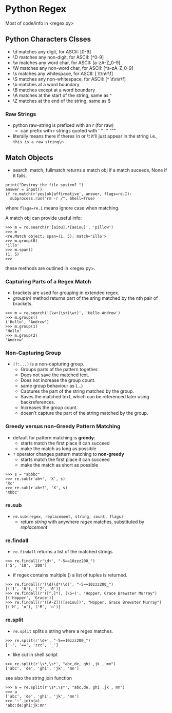 # Python Regex 
Most of code/info in <regex.py> 

## Python Characters Clsses 

- \d matches any digit, for ASCII: [0-9]
- \D matches any non-digit, for ASCII: [^0-9]
- \w matches any word char, for ASCII: [a-zA-Z_0-9]
- \W matches any non-word char, for ASCII: [^a-zA-Z_0-9]
- \s matches any whitespace, for ASCII: [ \t\n\r\f]
- \S matches any non-whitespace, for ASCII: [^ \t\n\r\f]
- \b matches at a word boundary
- \B matches except at a word boundary
- \A matches at the start of the string, same as ^
- \Z matches at the end of the string, same as $

### Raw Strings
- python raw-string is prefixed with an r (for raw)
  - can prefix with r strings quoted with ' " ''' """ 
- literally means there if theres \n or \t it'll just appear in the string i.e., ```this is a raw string\n```

## Match Objects
- search, match, fullmatch returns a match obj if a match suceeds, None if it fails. 

```
print("Destroy the file system? ")
answer = input()
if re.match(r'yes|ok|affirmative', answer, flags=re.I):
  subprocess.run("rm -r /", Shell=True)
```

where ```flags=re.I``` means ignore case when matching. 

A match obj can provide useful info:

```
>>> m = re.search(r'[aiou].*[aeiou]', 'pillow')
>>> m
<re.Match object; span=(1, 5), match='illo'>
>>> m.group(0)
'illo'
>>> m.span()
(1, 5)
>>>
```

these methods are outlined in <regex.py>. 

### Capturing Parts of a Regex Match 
- brackets are used for grouping in extended regex. 
- *group(n)* method returns part of the sring matched by the nth pair of brackets.

```
>>> m = re.search('(\w+)\s+(\w+)', 'Hello Andrew')
>>> m.groups()
('Hello', 'Andrew')
>>> m.group(1)
'Hello'
>>> m.group(2)
'Andrew'
```

### Non-Capturing Group
- ```(?:...)``` is a non-capturing group.
  - Groups parts of the pattern together.
  - Does not save the matched text.
  - Does not increase the group count.  
  - same group behaviour as (...)
   - Captures the part of the string matched by the group.
   - Saves the matched text, which can be referenced later using backreferences.
   - Increases the group count.
  - doesn't capture the part of the string matched by the group.

### Greedy versus non-Greedy Pattern Matching
- default for pattern matching is **greedy**:
  - starts match the first place it can succeed
  - make the match as long as possible
- ```?``` operator changes pattern matching to **non-greedy**
  - starts match the first place it can succeed
  - make the match as short as possible

```
>>> s = "abbbc"
>>> re.sub(r'ab+', 'X', s)
'Xc'
>>> re.sub(r'ab+?', 'X', s)
'Xbbc'
```

### re.sub 
- ```re.sub(regex, replacement, string, count, flags)```
  - return *string* with anywhere *regex* matches, substituted by *replacement*
### re.findall
- ```re.findall``` returns a list of the matched strings
```
>>> re.findall(r'\d+', "-5==10zzz200_")
['5', '10', '200']
```

- if regex contains multiple () a list of tuples is returned.
```
>>> re.findall(r'(\d)\d*(\d)', "-5==10zzz200_")
[('1', '0'), ('2', '0')]
>>> re.findall(r'([^,]*), (\S+)', "Hopper, Grace Brewster Murray")
[('Hopper', 'Grace')]
>>> re.findall(r'([A-Z])([aeiou])', "Hopper, Grace Brewster Murray")
[('H', 'o'), ('M', 'u')]
```

### re.split 
- ```re.split``` splits a string where a regex matches.
```
>>> re.split(r'\d+', "-5==10zzz200_")
['-', '==', 'zzz', '_']
```
- like cut in shell script 
```
>>> re.split(r'\s*,\s*', "abc,de, ghi ,jk , mn")
['abc', 'de', 'ghi', 'jk', 'mn']
```

see also the string join function
```
>>> a = re.split(r'\s*,\s*', "abc,de, ghi ,jk , mn")
>>> a
['abc', 'de', 'ghi', 'jk', 'mn']
>>> ':'.join(a)
'abc:de:ghi:jk:mn'
```